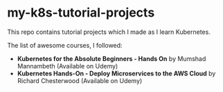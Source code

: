 # my-k8s-tutorial-projects
This repo contains tutorial projects which I made as I learn Kubernetes.

The list of awesome courses, I followed:
* **Kubernetes for the Absolute Beginners - Hands On**  by Mumshad Mannambeth (Available on Udemy)
* **Kubernetes Hands-On - Deploy Microservices to the AWS Cloud**  by Richard Chesterwood (Available on Udemy)

